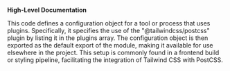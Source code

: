 **High-Level Documentation**

This code defines a configuration object for a tool or process that uses plugins. Specifically, it specifies the use of the "@tailwindcss/postcss" plugin by listing it in the plugins array. The configuration object is then exported as the default export of the module, making it available for use elsewhere in the project. This setup is commonly found in a frontend build or styling pipeline, facilitating the integration of Tailwind CSS with PostCSS.
